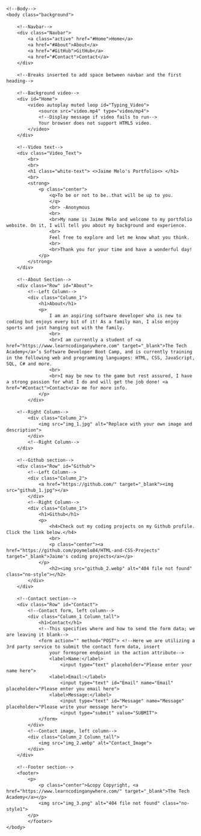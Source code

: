 
<html lang="eng">
	<!--Head-->
	<head>
		<meta charset="UTF-8">
		<meta name="viewport" content="width=device-width" />
		<title>Jaime Melo Portfolio</title>
		<link rel="stylesheet" type="text/css" href="Portfolio.css">
	</head>
	
	<!--Body-->
	<body class="background">
	
		<!--Navbar-->
		<div class="Navbar">
			<a class="active" href="#Home">Home</a>
			<a href="#About">About</a>
			<a href="#GitHub">GitHub</a>
			<a href="#Contact">Contact</a>
		</div>
		
		<!--Breaks inserted to add space between navbar and the first heading-->
				
		<!--Background video-->
		<div id="Home">
			<video autoplay muted loop id="Typing_Video">
				<source src="video.mp4" type="video/mp4">
				<!--Display message if video fails to run-->
				Your browser does not support HTML5 video.
			</video> 
		</div>
		
		<!--Video text-->
		<div class="Video_Text">
			<br>
			<br>
			<h1 class="white-text"> <>Jaime Melo's Portfolio<> </h1>
			<br>
			<strong>
				<p class="center">
					<q>To be or not to be..that will be up to you.
					</q>
					<br> -Anonymous
					<br>
					<br>My name is Jaime Melo and welcome to my portfolio website. On it, I will tell you about my background and experience. 
					<br>
					Feel free to explore and let me know what you think.
					<br>
					<br>Thank you for your time and have a wonderful day!
				</p>
			</strong>
		</div>
		
		<!--About Section-->
		<div class="Row" id="About">
			<!--Left Column-->
			<div class="Column_1">
				<h1>About</h1>
				<p>
					I am an aspiring software developer who is new to coding but enjoys every bit of it! As a family man, I also enjoy sports and just hanging out with the family.
					<br>
					<br>I am currently a student of <a href="https://www.learncodinganywhere.com" target="_blank">The Tech Academy</a>’s Software Developer Boot Camp, and is currently training in the following web and programming languages: HTML, CSS, JavaScript, SQL, C# and more. 
					<br>
					<br>I may be new to the game but rest assured, I have a strong passion for what I do and will get the job done! <a href="#Contact">Contact</a> me for more info.
				</p>
			</div>
		
		<!--Right Column-->
			<div class="Column_2">
				<img src="img_1.jpg" alt="Replace with your own image and description">
			</div>
			<!--Right Column-->
		</div>
		
		<!--Github section-->
		<div class="Row" id="Github">
			<!--Left Column-->
			<div class="Column_2">
				<a href="https://github.com/" target="_blank"><img src="github_1.jpg"></a>
			</div>
			<!--Right Column-->
			<div class="Column_1">
				<h1>Github</h1>
				<p>
					<h4>Check out my coding projects on my Github profile. Click the link below.</h4>
					<br>
					<p class="center"><a href="https://github.com/poymelo84/HTML-and-CSS-Projects" target="_blank">Jaime's coding projects</a></p>
				</p>
					<h2><img src="github_2.webp" alt="404 file not found" class="no-style"></h2>
			</div>
		</div>
		
		<!--Contact section-->
		<div class="Row" id="Contact">
			<!--Contact form, left column-->
			<div class="Column_1 Column_tall">
				<h1>Contact</h1>
				<!--This specifies where and how to send the form data; we are leaving it blank-->
				<form action="" method="POST"> <!--Here we are utilizing a 3rd party service to submit the contact form data, insert 
					your formspree endpoint in the action attribute-->
					<label>Name:</label>
						<input type="text" placeholder="Please enter your name here">
					<label>Email:</label>
						<input type="text" id="Email" name="Email" placeholder="Please enter you email here">
					<label>Message:</label>
						<input type="text" id="Message" name="Message" placeholder="Please write your message here">
						<input type="submit" value="SUBMIT">
				</form>
			</div>
			<!--Contact image, left column-->
			<div class="Column_2 Column_tall">
				<img src="img_2.webp" alt="Contact_Image">
			</div>
		</div>
		
		<!--Footer section-->
		<footer>
			<p>
				<p class="center">&copy Copyright, <a href="https://www.learncodinganywhere.com/" target="_blank">The Tech Academy</a></p>	 
				<img src="img_3.png" alt="404 file not found" class="no-style1">
			</p>
			</footer>
	</body>
</html>
						









































		
		
		
		
		
		
		
		
		
		
		
		
		
		
		
		
		
		
		
		
		
		
		
		
		
		
		
		
		
		
		
		
		
		
		
		
		
			
			
			
			
			
			
			
			
			
			
			
			
			
			
			
			
			
			
			
			
			
			
		





